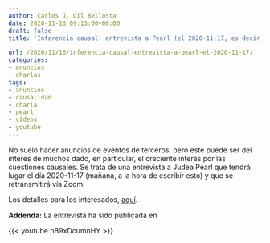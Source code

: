```yaml
---
author: Carlos J. Gil Bellosta
date: 2020-11-16 09:13:00+00:00
draft: false
title: 'Inferencia causal: entrevista a Pearl (el 2020-11-17, es decir, mañana)'

url: /2020/11/16/inferencia-causal-entrevista-a-pearl-el-2020-11-17/
categories:
- anuncios
- charlas
tags:
- anuncios
- causalidad
- charla
- pearl
- vídeos
- youtube
---
```


No suelo hacer anuncios de eventos de terceros, pero este puede ser del interés de muchos dado, en particular, el creciente interés por las cuestiones causales. Se trata de una entrevista a Judea Pearl que tendrá lugar el día 2020-11-17 (mañana, a la hora de escribir esto) y que se retransmitirá vía Zoom.

Los detalles para los interesados, [aquí](https://sites.google.com/view/ocis/).

**Addenda:** La entrevista ha sido publicada en

{{< youtube hB9xDcumnHY >}}


